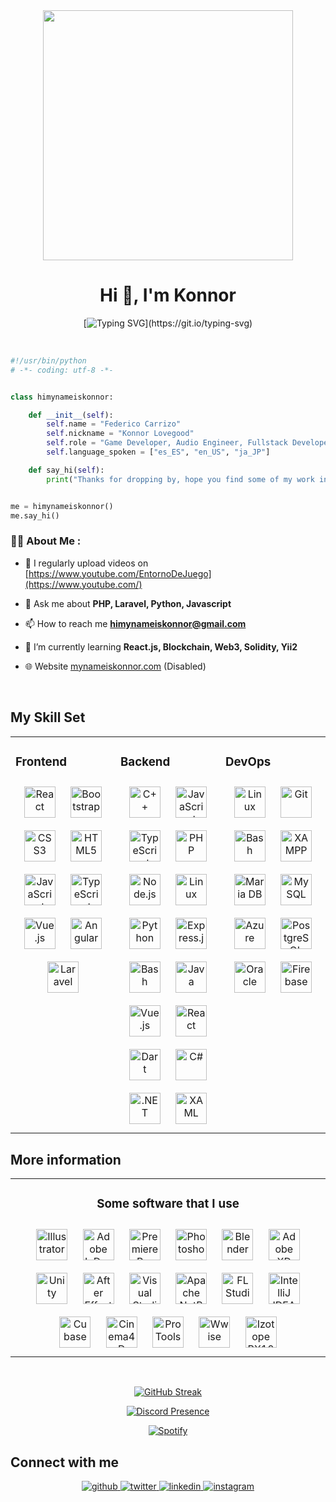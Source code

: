 <div id="Header" align="Center">
<img src="https://i.giphy.com/media/oNSrsAMjvUMUNhUfEf/giphy.webp" width="400"/>

<h1 align="center">Hi 👋, I'm Konnor</h1>
</div>

<div id="Unawea3" align="Center">

[![Typing SVG](https://readme-typing-svg.demolab.com?font=ABeeZee&size=25&pause=1000&color=F74638&center=true&vCenter=true&repeat=false&width=435&lines=Welcome+to+my+Github+Profile!)](https://git.io/typing-svg)

</div>

<br/>

```python
#!/usr/bin/python
# -*- coding: utf-8 -*-


class himynameiskonnor:

    def __init__(self):
        self.name = "Federico Carrizo"
        self.nickname = "Konnor Lovegood"
        self.role = "Game Developer, Audio Engineer, Fullstack Developer and Modder"
        self.language_spoken = ["es_ES", "en_US", "ja_JP"]

    def say_hi(self):
        print("Thanks for dropping by, hope you find some of my work interesting.")


me = himynameiskonnor()
me.say_hi()
```

### 👨‍💻 About Me :

- 📝 I regularly upload videos on [https://www.youtube.com/EntornoDeJuego](https://www.youtube.com/)

- 💬 Ask me about **PHP, Laravel, Python, Javascript**

- 📫 How to reach me **himynameiskonnor@gmail.com**

- 🌱 I’m currently learning **React.js, Blockchain, Web3, Solidity, Yii2**

- 🌐 Website [mynameiskonnor.com](mynameiskonnor.com) (Disabled)

<br/>

## My Skill Set  
<table><tr><td valign="top" width="33%">



### Frontend  
<div align="center">  
<a href="https://reactjs.org/" target="_blank"><img style="margin: 10px" src="https://profilinator.rishav.dev/skills-assets/react-original-wordmark.svg" alt="React" height="50" /></a>  
<a href="https://getbootstrap.com/docs/3.4/javascript/" target="_blank"><img style="margin: 10px" src="https://profilinator.rishav.dev/skills-assets/bootstrap-plain.svg" alt="Bootstrap" height="50" /></a>  
<a href="https://www.w3schools.com/css/" target="_blank"><img style="margin: 10px" src="https://profilinator.rishav.dev/skills-assets/css3-original-wordmark.svg" alt="CSS3" height="50" /></a>  
<a href="https://en.wikipedia.org/wiki/HTML5" target="_blank"><img style="margin: 10px" src="https://profilinator.rishav.dev/skills-assets/html5-original-wordmark.svg" alt="HTML5" height="50" /></a>  
<a href="https://www.javascript.com/" target="_blank"><img style="margin: 10px" src="https://profilinator.rishav.dev/skills-assets/javascript-original.svg" alt="JavaScript" height="50" /></a>  
<a href="https://www.typescriptlang.org/" target="_blank"><img style="margin: 10px" src="https://profilinator.rishav.dev/skills-assets/typescript-original.svg" alt="TypeScript" height="50" /></a>  
<a href="https://vuejs.org/" target="_blank"><img style="margin: 10px" src="https://profilinator.rishav.dev/skills-assets/vuejs-original-wordmark.svg" alt="Vue.js" height="50" /></a>  
<a href="https://angular.io/" target="_blank"><img style="margin: 10px" src="https://profilinator.rishav.dev/skills-assets/angularjs-original.svg" alt="Angular" height="50" /></a>  
<a href="https://laravel.com/" target="_blank"><img style="margin: 10px" src="https://profilinator.rishav.dev/skills-assets/laravel-plain-wordmark.svg" alt="Laravel" height="50" /></a>  
</div>

</td><td valign="top" width="33%">



### Backend  
<div align="center">  
<a href="https://www.cplusplus.com/" target="_blank"><img style="margin: 10px" src="https://profilinator.rishav.dev/skills-assets/cplusplus-original.svg" alt="C++" height="50" /></a>  
<a href="https://www.javascript.com/" target="_blank"><img style="margin: 10px" src="https://profilinator.rishav.dev/skills-assets/javascript-original.svg" alt="JavaScript" height="50" /></a>  
<a href="https://www.typescriptlang.org/" target="_blank"><img style="margin: 10px" src="https://profilinator.rishav.dev/skills-assets/typescript-original.svg" alt="TypeScript" height="50" /></a>  
<a href="https://www.php.net/" target="_blank"><img style="margin: 10px" src="https://profilinator.rishav.dev/skills-assets/php-original.svg" alt="PHP" height="50" /></a>  
<a href="https://nodejs.org/" target="_blank"><img style="margin: 10px" src="https://profilinator.rishav.dev/skills-assets/nodejs-original-wordmark.svg" alt="Node.js" height="50" /></a>  
<a href="https://www.linux.org/" target="_blank"><img style="margin: 10px" src="https://profilinator.rishav.dev/skills-assets/linux-original.svg" alt="Linux" height="50" /></a>  
<a href="https://www.python.org/" target="_blank"><img style="margin: 10px" src="https://profilinator.rishav.dev/skills-assets/python-original.svg" alt="Python" height="50" /></a>  
<a href="https://expressjs.com/" target="_blank"><img style="margin: 10px" src="https://profilinator.rishav.dev/skills-assets/express-original-wordmark.svg" alt="Express.js" height="50" /></a>  
<a href="https://www.gnu.org/software/bash/" target="_blank"><img style="margin: 10px" src="https://profilinator.rishav.dev/skills-assets/gnu_bash-icon.svg" alt="Bash" height="50" /></a>  
<a href="https://www.java.com/" target="_blank"><img style="margin: 10px" src="https://profilinator.rishav.dev/skills-assets/java-original-wordmark.svg" alt="Java" height="50" /></a>  
<a href="https://vuejs.org/" target="_blank"><img style="margin: 10px" src="https://profilinator.rishav.dev/skills-assets/vuejs-original-wordmark.svg" alt="Vue.js" height="50" /></a>  
<a href="https://reactjs.org/" target="_blank"><img style="margin: 10px" src="https://profilinator.rishav.dev/skills-assets/react-original-wordmark.svg" alt="React" height="50" /></a>  
<a href="https://dart.dev/" target="_blank"><img style="margin: 10px" src="https://profilinator.rishav.dev/skills-assets/dartlang-icon.svg" alt="Dart" height="50" /></a>  
<a href="https://docs.microsoft.com/en-us/dotnet/csharp/" target="_blank"><img style="margin: 10px" src="https://profilinator.rishav.dev/skills-assets/csharp-original.svg" alt="C#" height="50" /></a>  
<a href="https://dotnet.microsoft.com/download/dotnet-framework" target="_blank"><img style="margin: 10px" src="https://profilinator.rishav.dev/skills-assets/dot-net-original-wordmark.svg" alt=".NET" height="50" /></a>  
<a href="https://docs.microsoft.com/en-us/dotnet/desktop/wpf/xaml/" target="_blank"><img style="margin: 10px" src="https://profilinator.rishav.dev/skills-assets/xaml.png" alt="XAML" height="50" /></a>  
</div>

</td><td valign="top" width="33%">



### DevOps  
<div align="center">  
<a href="https://www.linux.org/" target="_blank"><img style="margin: 10px" src="https://profilinator.rishav.dev/skills-assets/linux-original.svg" alt="Linux" height="50" /></a>  
<a href="https://github.com/" target="_blank"><img style="margin: 10px" src="https://profilinator.rishav.dev/skills-assets/git-scm-icon.svg" alt="Git" height="50" /></a>  
<a href="https://www.gnu.org/software/bash/" target="_blank"><img style="margin: 10px" src="https://profilinator.rishav.dev/skills-assets/gnu_bash-icon.svg" alt="Bash" height="50" /></a>  
<a href="https://www.apachefriends.org/" target="_blank"><img style="margin: 10px" src="https://profilinator.rishav.dev/skills-assets/xampp.png" alt="XAMPP" height="50" /></a>  
<a href="https://mariadb.org/" target="_blank"><img style="margin: 10px" src="https://profilinator.rishav.dev/skills-assets/mariadb.png" alt="Maria DB" height="50" /></a>  
<a href="https://www.mysql.com/" target="_blank"><img style="margin: 10px" src="https://profilinator.rishav.dev/skills-assets/mysql-original-wordmark.svg" alt="MySQL" height="50" /></a>  
<a href="https://azure.microsoft.com/en-in/" target="_blank"><img style="margin: 10px" src="https://profilinator.rishav.dev/skills-assets/microsoft_azure-icon.svg" alt="Azure" height="50" /></a>  
<a href="https://www.postgresql.org/" target="_blank"><img style="margin: 10px" src="https://profilinator.rishav.dev/skills-assets/postgresql-original-wordmark.svg" alt="PostgreSQL" height="50" /></a>  
<a href="https://www.oracle.com/in/index.html" target="_blank"><img style="margin: 10px" src="https://profilinator.rishav.dev/skills-assets/oracle-original.svg" alt="Oracle" height="50" /></a>  
<a href="https://firebase.google.com/" target="_blank"><img style="margin: 10px" src="https://profilinator.rishav.dev/skills-assets/firebase.png" alt="Firebase" height="50" /></a>  
</div>

</td></tr></table>  

## More information  

<div align="center">  

<table><tr><td valign="top" width="33%">

<div align="center">  

### Some software that I use

</div>

<div align="center">  
<a href="https://www.adobe.com/in/products/illustrator.html" target="_blank"><img style="margin: 10px" src="https://profilinator.rishav.dev/skills-assets/adobe_illustrator-icon.svg" alt="Illustrator" height="50" /></a>  
<a href="https://www.adobe.com/in/products/indesign.html" target="_blank"><img style="margin: 10px" src="https://profilinator.rishav.dev/skills-assets/adobeindesign.svg" alt="Adobe InDesign" height="50" /></a>  
<a href="https://www.adobe.com/in/products/premiere.html" target="_blank"><img style="margin: 10px" src="https://profilinator.rishav.dev/skills-assets/adobepremierepro.png" alt="Premiere Pro" height="50" /></a>  
<a href="https://www.adobe.com/in/products/photoshop.html" target="_blank"><img style="margin: 10px" src="https://profilinator.rishav.dev/skills-assets/photoshop-plain.svg" alt="Photoshop" height="50" /></a>  
<a href="https://www.blender.org/" target="_blank"><img style="margin: 10px" src="https://profilinator.rishav.dev/skills-assets/blender_community_badge_white.svg" alt="Blender" height="50" /></a>  
<a href="https://www.adobe.com/in/products/xd.html" target="_blank"><img style="margin: 10px" src="https://profilinator.rishav.dev/skills-assets/adobexd.png" alt="Adobe XD" height="50" /></a>  
<a href="https://unity.com/" target="_blank"><img style="margin: 10px" src="https://profilinator.rishav.dev/skills-assets/unity.png" alt="Unity" height="50" /></a>  
<a href="https://www.adobe.com/in/products/aftereffects.html" target="_blank"><img style="margin: 10px" src="https://profilinator.rishav.dev/skills-assets/aftereffects.png" alt="After Effects" height="50" /></a>
<a href="#" target="_blank"><img style="margin: 10px" src="https://github.com/KONN0R-DEV/KONN0R-DEV/blob/main/assets/img/UE_Logo_Black_Centered.svg.png?raw=true" alt="Visual Studio Code" height="50" /></a>
<a href="#" target="_blank"><img style="margin: 10px" src="https://github.com/KONN0R-DEV/KONN0R-DEV/blob/main/assets/img/Apache_NetBeans_Logo.svg.png?raw=true" alt="Apache NetBeans" height="50" /></a>
<a href="#" target="_blank"><img style="margin: 10px" src="https://github.com/KONN0R-DEV/KONN0R-DEV/blob/main/assets/img/Fl_studio_logo.png?raw=true" alt="FL Studio" height="50" /></a>
<a href="#" target="_blank"><img style="margin: 10px" src="https://github.com/KONN0R-DEV/KONN0R-DEV/blob/main/assets/img/IntelliJ_IDEA_Icon.svg.png?raw=true" alt="IntelliJ IDEA " height="50" /></a>
<a href="#" target="_blank"><img style="margin: 10px" src="https://github.com/KONN0R-DEV/KONN0R-DEV/blob/main/assets/img/cubase-logo.png?raw=true" alt="Cubase" height="50" /></a>
<a href="#" target="_blank"><img style="margin: 10px" src="https://github.com/KONN0R-DEV/KONN0R-DEV/blob/main/assets/img/Cinema-4D-Logo.png?raw=true" alt="Cinema4D" height="50" /></a>
<a href="#" target="_blank"><img style="margin: 10px" src="https://github.com/KONN0R-DEV/KONN0R-DEV/blob/main/assets/img/PT2019.png?raw=true" alt="Pro Tools" height="50" /></a>
<a href="#" target="_blank"><img style="margin: 10px" src="https://github.com/KONN0R-DEV/KONN0R-DEV/blob/main/assets/img/wwise_logo_rgb.7e17bcc5.png?raw=true" alt="Wwise" height="50" /></a>
<a href="#" target="_blank"><img style="margin: 10px" src="https://github.com/KONN0R-DEV/KONN0R-DEV/blob/main/assets/img/RX-icon-gradient@2x.png?raw=true" alt="Izotope RX10" height="50" /></a>

</td></tr></table>

</div>  

<br/>  



<div id="Unawea" align="Center">

[![GitHub Streak](http://github-readme-streak-stats.herokuapp.com?user=KONN0R-DEV&theme=violet-punch&hide_border=true&border_radius=5&date_format=j%20M%5B%20Y%5D&mode=weekly&card_width=500&sideLabels=EB0000&ring=EB0000&fire=961F17&sideNums=960000)](https://git.io/streak-stats)


</div>

<div id="Unawea2" align="Center">

[![Discord Presence](https://lanyard.cnrad.dev/api/817559254071509032)](https://discord.com/users/817559254071509032)

</div>

<div id="Unawea3" align="Center">

[![Spotify](https://konnor-konnor.vercel.app/api/spotify)](https://open.spotify.com/user/22tzbtzbuiyznxt7wepmq5oky)

</div>

## Connect with me  
<div align="center">
<a href="https://github.com/KONN0R-DEV" target="_blank">
<img src=https://img.shields.io/badge/github-%2324292e.svg?&style=for-the-badge&logo=github&logoColor=white alt=github style="margin-bottom: 5px;" />
</a>
<a href="https://twitter.com/ImNotKonnor" target="_blank">
<img src=https://img.shields.io/badge/twitter-%2300acee.svg?&style=for-the-badge&logo=twitter&logoColor=white alt=twitter style="margin-bottom: 5px;" />
</a>
<a href="https://linkedin.com/in/konnorlovegood" target="_blank">
<img src=https://img.shields.io/badge/linkedin-%231E77B5.svg?&style=for-the-badge&logo=linkedin&logoColor=white alt=linkedin style="margin-bottom: 5px;" />
</a>
<a href="https://instagram.com/yosoykonnor" target="_blank">
<img src=https://img.shields.io/badge/instagram-%23000000.svg?&style=for-the-badge&logo=instagram&logoColor=white alt=instagram style="margin-bottom: 5px;" />
</a>  
</div>  
  
<br/>